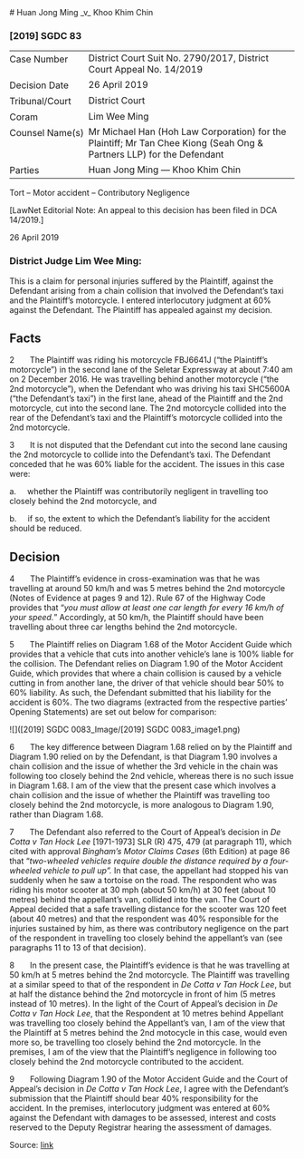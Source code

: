 <style>.footnotes::before { content: "Footnotes:"; }</style># Huan Jong Ming _v_ Khoo Khim Chin  

### \[2019\] SGDC 83

<table id="info-table"><tbody><tr class="info-row"><td class="txt-label" style="padding: 4px 0px; white-space: nowrap" valign="top">Case Number</td><td class="txt-body">District Court Suit No. 2790/2017, District Court Appeal No. 14/2019</td></tr><tr class="info-row"><td class="txt-label" style="padding: 4px 0px; white-space: nowrap" valign="top">Decision Date</td><td class="txt-body">26 April 2019</td></tr><tr class="info-row"><td class="txt-label" style="padding: 4px 0px; white-space: nowrap" valign="top">Tribunal/Court</td><td class="txt-body">District Court</td></tr><tr class="info-row"><td class="txt-label" style="padding: 4px 0px; white-space: nowrap" valign="top">Coram</td><td class="txt-body">Lim Wee Ming</td></tr><tr class="info-row"><td class="txt-label" style="padding: 4px 0px; white-space: nowrap" valign="top">Counsel Name(s)</td><td class="txt-body">Mr Michael Han (Hoh Law Corporation) for the Plaintiff; Mr Tan Chee Kiong (Seah Ong &amp; Partners LLP) for the Defendant</td></tr><tr class="info-row"><td class="txt-label" style="padding: 4px 0px; white-space: nowrap" valign="top">Parties</td><td class="txt-body">Huan Jong Ming — Khoo Khim Chin</td></tr></tbody></table>

Tort – Motor accident – Contributory Negligence

\[LawNet Editorial Note: An appeal to this decision has been filed in DCA 14/2019.\]

26 April 2019

### District Judge Lim Wee Ming:

This is a claim for personal injuries suffered by the Plaintiff, against the Defendant arising from a chain collision that involved the Defendant’s taxi and the Plaintiff’s motorcycle. I entered interlocutory judgment at 60% against the Defendant. The Plaintiff has appealed against my decision.

## Facts

2       The Plaintiff was riding his motorcycle FBJ6641J (“the Plaintiff’s motorcycle”) in the second lane of the Seletar Expressway at about 7:40 am on 2 December 2016. He was travelling behind another motorcycle (“the 2nd motorcycle”), when the Defendant who was driving his taxi SHC5600A (“the Defendant’s taxi”) in the first lane, ahead of the Plaintiff and the 2nd motorcycle, cut into the second lane. The 2nd motorcycle collided into the rear of the Defendant’s taxi and the Plaintiff’s motorcycle collided into the 2nd motorcycle.

3       It is not disputed that the Defendant cut into the second lane causing the 2nd motorcycle to collide into the Defendant’s taxi. The Defendant conceded that he was 60% liable for the accident. The issues in this case were:

a.     whether the Plaintiff was contributorily negligent in travelling too closely behind the 2nd motorcycle, and

b.     if so, the extent to which the Defendant’s liability for the accident should be reduced.

## Decision

4       The Plaintiff’s evidence in cross-examination was that he was travelling at around 50 km/h and was 5 metres behind the 2nd motorcycle (Notes of Evidence at pages 9 and 12). Rule 67 of the Highway Code provides that “_you must allow at least one car length for every 16 km/h of your speed._” Accordingly, at 50 km/h, the Plaintiff should have been travelling about three car lengths behind the 2nd motorcycle.

5       The Plaintiff relies on Diagram 1.68 of the Motor Accident Guide which provides that a vehicle that cuts into another vehicle’s lane is 100% liable for the collision. The Defendant relies on Diagram 1.90 of the Motor Accident Guide, which provides that where a chain collision is caused by a vehicle cutting in from another lane, the driver of that vehicle should bear 50% to 60% liability. As such, the Defendant submitted that his liability for the accident is 60%. The two diagrams (extracted from the respective parties’ Opening Statements) are set out below for comparison:

![]([2019] SGDC 0083_Image/[2019] SGDC 0083_image1.png)

6       The key difference between Diagram 1.68 relied on by the Plaintiff and Diagram 1.90 relied on by the Defendant, is that Diagram 1.90 involves a chain collision and the issue of whether the 3rd vehicle in the chain was following too closely behind the 2nd vehicle, whereas there is no such issue in Diagram 1.68. I am of the view that the present case which involves a chain collision and the issue of whether the Plaintiff was travelling too closely behind the 2nd motorcycle, is more analogous to Diagram 1.90, rather than Diagram 1.68.

7       The Defendant also referred to the Court of Appeal’s decision in _De Cotta v Tan Hock Lee_ \[1971-1973\] SLR (R) 475, 479 (at paragraph 11), which cited with approval _Bingham’s Motor Claims Cases_ (6th Edition) at page 86 that “_two-wheeled vehicles require double the distance required by a four-wheeled vehicle to pull up”._ In that case, the appellant had stopped his van suddenly when he saw a tortoise on the road. The respondent who was riding his motor scooter at 30 mph (about 50 km/h) at 30 feet (about 10 metres) behind the appellant’s van, collided into the van. The Court of Appeal decided that a safe travelling distance for the scooter was 120 feet (about 40 metres) and that the respondent was 40% responsible for the injuries sustained by him, as there was contributory negligence on the part of the respondent in travelling too closely behind the appellant’s van (see paragraphs 11 to 13 of that decision).

8       In the present case, the Plaintiff’s evidence is that he was travelling at 50 km/h at 5 metres behind the 2nd motorcycle. The Plaintiff was travelling at a similar speed to that of the respondent in _De Cotta v Tan Hock Lee_, but at half the distance behind the 2nd motorcycle in front of him (5 metres instead of 10 metres). In the light of the Court of Appeal’s decision in _De Cotta v Tan Hock Lee_, that the Respondent at 10 metres behind Appellant was travelling too closely behind the Appellant’s van, I am of the view that the Plaintiff at 5 metres behind the 2nd motocycle in this case, would even more so, be travelling too closely behind the 2nd motorcycle. In the premises, I am of the view that the Plaintiff’s negligence in following too closely behind the 2nd motorcycle contributed to the accident.

9       Following Diagram 1.90 of the Motor Accident Guide and the Court of Appeal’s decision in _De Cotta v Tan Hock Lee_, I agree with the Defendant’s submission that the Plaintiff should bear 40% responsibility for the accident. In the premises, interlocutory judgment was entered at 60% against the Defendant with damages to be assessed, interest and costs reserved to the Deputy Registrar hearing the assessment of damages.


Source: [link](https://www.lawnet.sg:443/lawnet/web/lawnet/free-resources?p_p_id=freeresources_WAR_lawnet3baseportlet&p_p_lifecycle=1&p_p_state=normal&p_p_mode=view&_freeresources_WAR_lawnet3baseportlet_action=openContentPage&_freeresources_WAR_lawnet3baseportlet_docId=%2FJudgment%2F23133-SSP.xml)
